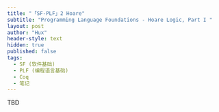 ```yaml
---
title: "「SF-PLF」2 Hoare"
subtitle: "Programming Language Foundations - Hoare Logic, Part I "
layout: post
author: "Hux"
header-style: text
hidden: true
published: false
tags:
  - SF (软件基础)
  - PLF (编程语言基础)
  - Coq
  - 笔记
---
```


TBD
